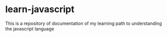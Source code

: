 # learn-javascript
This is a repository of documentation of my learning path to understanding the javascript language

